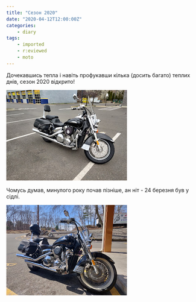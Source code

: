 ```yaml
---
title: "Сезон 2020"
date: "2020-04-12T12:00:00Z"
categories:
    - diary
tags:
    - imported
    - r:eviewed
    - moto
---
```

Дочекавшись тепла і навіть профукавши кілька (досить багато) теплих днів, сезон 2020 відкрито!

[![](thumb_00.jpg)](img00.jpg)

Чомусь думав, минулого року почав пізніше, ан ніт - 24 березня був у сідлі.

[![](thumb_01.jpg)](img01.jpg)
